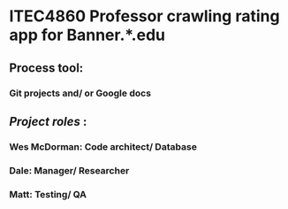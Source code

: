 # ITEC4860 Professor crawling rating app for Banner.*.edu
## Process tool:
### Git projects and/ or Google docs
## _Project roles_ :
### Wes McDorman: Code architect/ Database
### Dale: Manager/ Researcher
### Matt: Testing/ QA